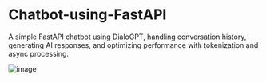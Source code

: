 # Chatbot-using-FastAPI
A simple FastAPI chatbot using DialoGPT, handling conversation history, generating AI responses, and optimizing performance with tokenization and async processing. 
 
![image](https://github.com/user-attachments/assets/bd9a3681-d8a2-42f2-ae9f-08d58aca2f15)
